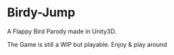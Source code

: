 # Birdy-Jump
A Flappy Bird Parody made in Unity3D. 


The Game is still a WIP but playable. Enjoy & play around

